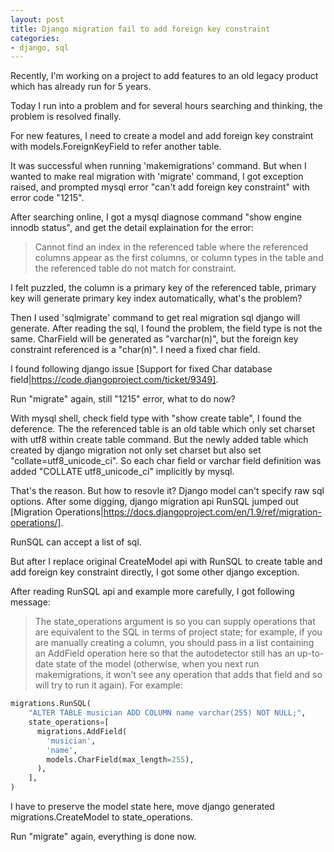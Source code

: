 ```yaml
---
layout: post
title: Django migration fail to add foreign key constraint
categories:
- django, sql
---
```


Recently, I'm working on a project to add features to an old legacy product which has already run for 5 years.

Today I run into a problem and for several hours searching and thinking, the problem is resolved finally.

For new features, I need to create a model and add foreign key constraint with models.ForeignKeyField to refer another table.

It was successful when running 'makemigrations' command. But when I wanted to make real migration with 'migrate' command, I got exception raised, and prompted mysql error "can't add foreign key constraint" with error code "1215".

After searching online, I got a mysql diagnose command "show engine innodb status", and get the detail explaination for the error:

> Cannot find an index in the referenced table where the referenced columns appear as the first columns, or column types in the table and the referenced table do not match for constraint.

I felt puzzled, the column is a primary key of the referenced table, primary key will generate primary key index automatically, what's the problem?

Then I used 'sqlmigrate' command to get real migration sql django will generate. After reading the sql, I found the problem, the field type is not the same. CharField will be generated as "varchar(n)", but the foreign key constraint referenced is a "char(n)". I need a fixed char field.

I found following django issue [Support for fixed Char database field|https://code.djangoproject.com/ticket/9349].

Run "migrate" again, still "1215" error, what to do now?

With mysql shell, check field type with "show create table", I found the deference. The the referenced table is an old table which only set charset with utf8 within create table command. But the newly added table which created by django migration not only set charset but also set "collate=utf8_unicode_ci". So each char field or varchar field definition was added "COLLATE utf8_unicode_ci" implicitly by mysql.

That's the reason. But how to resovle it? Django model can't specify raw sql options. After some digging, django migration api RunSQL jumped out [Migration Operations|https://docs.djangoproject.com/en/1.9/ref/migration-operations/].

RunSQL can accept a list of sql.

But after I replace original CreateModel api with RunSQL to create table and add foreign key constraint directly, I got some other django exception.

After reading RunSQL api and example more carefully, I got following message:

> The state_operations argument is so you can supply operations that are equivalent to the SQL in terms of project state; for example, if you are manually creating a column, you should pass in a list containing an AddField operation here so that the autodetector still has an up-to-date state of the model (otherwise, when you next run makemigrations, it won’t see any operation that adds that field and so will try to run it again). For example:

```python
migrations.RunSQL(
    "ALTER TABLE musician ADD COLUMN name varchar(255) NOT NULL;",
    state_operations=[
      migrations.AddField(
        'musician',
        'name',
        models.CharField(max_length=255),
      ),
    ],
)
```

I have to preserve the model state here, move django generated migrations.CreateModel to state_operations.

Run "migrate" again, everything is done now.
